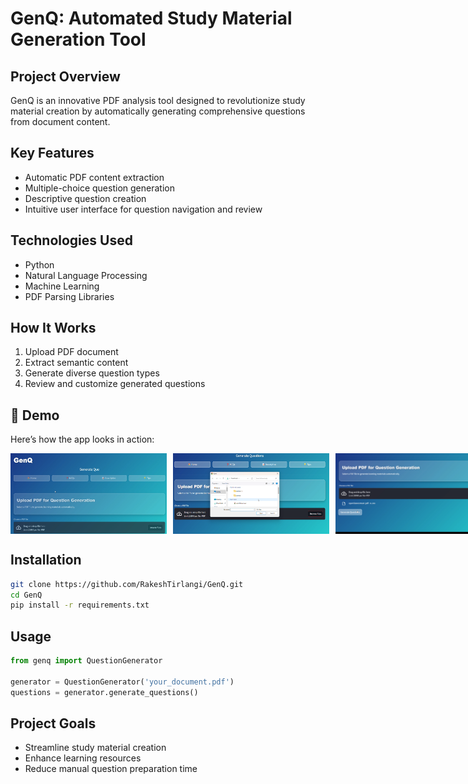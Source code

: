 # GenQ: Automated Study Material Generation Tool

## Project Overview
GenQ is an innovative PDF analysis tool designed to revolutionize study material creation by automatically generating comprehensive questions from document content.

## Key Features
- Automatic PDF content extraction
- Multiple-choice question generation
- Descriptive question creation
- Intuitive user interface for question navigation and review

## Technologies Used
- Python
- Natural Language Processing
- Machine Learning
- PDF Parsing Libraries

## How It Works
1. Upload PDF document
2. Extract semantic content
3. Generate diverse question types
4. Review and customize generated questions

## 🎥 Demo  
Here’s how the app looks in action:  

<div style="display: flex; gap: 10px;">
  <img src="Images/genQ-1.png" width="250">
  <img src="Images/genQ-2.png" width="250">
  <img src="Images/genQ-3.png" width="250">
  <img src="Images/genQ-4.png" width="250">
  <img src="Images/genQ-5.png" width="250">
</div>

## Installation
```bash
git clone https://github.com/RakeshTirlangi/GenQ.git
cd GenQ
pip install -r requirements.txt
```

## Usage
```python
from genq import QuestionGenerator

generator = QuestionGenerator('your_document.pdf')
questions = generator.generate_questions()
```

## Project Goals
- Streamline study material creation
- Enhance learning resources
- Reduce manual question preparation time

